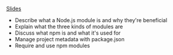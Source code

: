 [Slides](https://slides.com/valeriekraucunas/node-js-modules)

- Describe what a Node.js module is and why they're beneficial
- Explain what the three kinds of modules are
- Discuss what npm is and what it's used for
- Manage project metadata with package.json
- Require and use npm modules